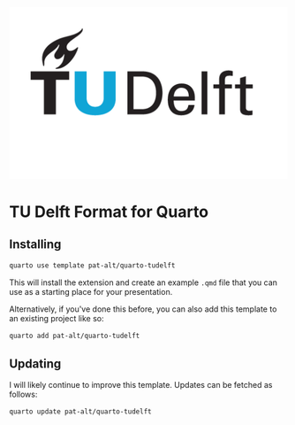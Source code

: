 ![](_extensions/tudelft/www/TUDelft_logo_rgb.png)

# TU Delft Format for Quarto

## Installing

```zsh
quarto use template pat-alt/quarto-tudelft
```

This will install the extension and create an example `.qmd` file that you can use as a starting place for your presentation.

Alternatively, if you've done this before, you can also add this template to an existing project like so:

```zsh
quarto add pat-alt/quarto-tudelft
```

## Updating

I will likely continue to improve this template. Updates can be fetched as follows:

```zsh
quarto update pat-alt/quarto-tudelft
```


<!-- ## Using

*TODO*: Describe how to use your format.

## Format Options

*TODO*: If your format has options that can be set via document metadata, describe them. 

## Example

Here is the source code for a minimal sample document: [example.qmd](example.qmd). -->
